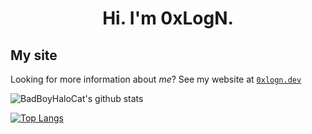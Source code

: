 <h1 align="center">Hi. I'm 0xLogN.</h1>

## My site

Looking for more information about *me*? See my website at [`0xlogn.dev`](https://0xlogn.dev)

![BadBoyHaloCat's github stats](https://github-readme-stats.vercel.app/api?username=thetayloredman&show_icons=true&theme=radical)

[![Top Langs](https://github-readme-stats.vercel.app/api/top-langs/?username=thetayloredman)](https://github.com/anuraghazra/github-readme-stats)

